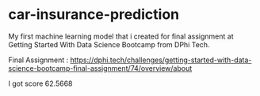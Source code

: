 # car-insurance-prediction
My first machine learning model that i created for final assignment at Getting Started With Data Science Bootcamp from DPhi Tech.

Final Assignment : https://dphi.tech/challenges/getting-started-with-data-science-bootcamp-final-assignment/74/overview/about

I got score 62.5668
